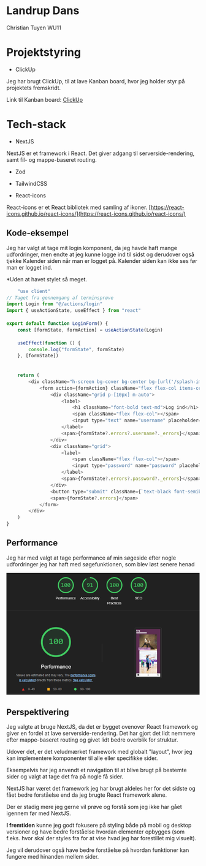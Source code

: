 # Landrup Dans

Christian Tuyen
WU11

# Projektstyring
* ClickUp

Jeg har brugt ClickUp, til at lave Kanban board, hvor jeg holder styr på projektets fremskridt.

Link til Kanban board: [ClickUp](https://sharing.clickup.com/9015153140/b/h/4-90152965087-2/4fb77f1f81e2068)

# Tech-stack

* NextJS

NextJS er et framework i React. Det giver adgang til serverside-rendering, samt fil- og mappe-baseret routing. 
* Zod
* TailwindCSS
 

* React-icons

React-icons er et React bibliotek med samling af ikoner.
[https://react-icons.github.io/react-icons/](https://react-icons.github.io/react-icons/)

## Kode-eksempel

Jeg har valgt at tage mit login komponent, da jeg havde haft mange udfordringer, men endte at jeg kunne logge ind til sidst og derudover også tjekke Kalender siden når man er logget på. Kalender siden kan ikke ses før man er logget ind. 

*Uden at havet stylet så meget.

```javascript
    "use client"
// Taget fra gennemgang af terminsprøve
import Login from "@/actions/login"
import { useActionState, useEffect } from "react"

export default function LoginForm() {
    const [formState, formAction] = useActionState(Login)

    useEffect(function () {
        console.log("formState", formState)
    }, [formState])


    return (
        <div className="h-screen bg-cover bg-center bg-[url('/splash-image.jpg')]">
            <form action={formAction} className="flex flex-col items-center h-screen">
                <div className="grid p-[10px] m-auto">
                    <label>
                        <h1 className="font-bold text-md">Log ind</h1>
                        <span className="flex flex-col"></span>
                        <input type="text" name="username" placeholder="brugernavn" className="w-[100%] h-12 p-2 text-base" />
                    </label>
                    <span>{formState?.errors?.username?._errors}</span>
                </div>
                <div className="grid">
                    <label>
                        <span className="flex flex-col"></span>
                        <input type="password" name="password" placeholder="password" className="w-[100%] h-12 p-2 text-base" />
                    </label>
                    <span>{formState?.errors?.password?._errors}</span>
                </div>
                <button type="submit" className={`text-black font-semibold w-full px-4 py-2 bg-[#5E2E53] w-[40%] h-10 text-white rounded-md`}>Log ind</button>
                <span>{formState?.errors}</span>
            </form>
        </div>
    )
}
```

## Performance

Jeg har med valgt at tage performance af min søgeside efter nogle udfordringer jeg har haft med søgefunktionen, som blev løst senere henad 

<img src="./public/Lighthouse_screenshot_sogefelt(Performance).png">

## Perspektivering
Jeg valgte at bruge NextJS, da det er bygget ovenover React framework og giver en fordel at lave serverside-rendering. Det har gjort det lidt nemmere efter mappe-baseret routing og givet lidt bedre overblik for struktur.

Udover det, er det veludmærket framework med globalt "layout", hvor jeg kan implementere komponenter til alle eller specifikke sider. 

Eksempelvis har jeg anvendt et navigation til at blive brugt på bestemte sider og valgt at tage det fra på nogle få sider.

NextJS har været det framework jeg har brugt aldeles her for det sidste og fået bedre forståelse end da jeg brugte React framework alene.

Der er stadig mere jeg gerne vil prøve og forstå som jeg ikke har gået igennem før med NextJS.

**I fremtiden** kunne jeg godt fokusere på styling både på mobil og desktop versioner og have bedre forståelse hvordan elementer opbygges (som f.eks. hvor skal der styles fra for at vise hvad jeg har forestillet mig visuelt).


Jeg vil derudover også have bedre forståelse på hvordan funktioner kan fungere med hinanden mellem sider. 